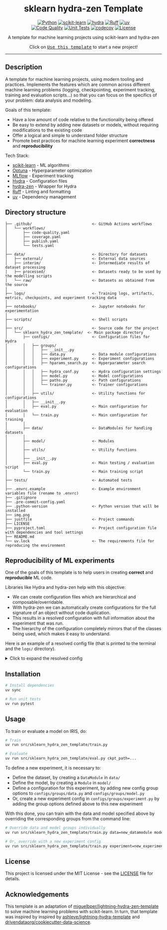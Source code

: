 <div align="center">

# sklearn hydra-zen Template
[![Python](https://img.shields.io/badge/Python-3776ab?logo=python&logoColor=white)](https://github.com/pre-commit/pre-commit)
[![scikit-learn](https://img.shields.io/badge/scikit--learn-f99f44?logo=scikitlearn&logoColor=white)](https://scikit-learn.org/)
[![hydra](https://img.shields.io/badge/Configs-Hydra-89b8cd)](https://hydra.cc/)
[![Ruff](https://img.shields.io/endpoint?url=https://raw.githubusercontent.com/astral-sh/ruff/main/assets/badge/v2.json)](https://github.com/astral-sh/ruff)
[![uv](https://img.shields.io/endpoint?url=https://raw.githubusercontent.com/astral-sh/uv/main/assets/badge/v0.json)](https://github.com/astral-sh/uv) <br>
[![Code Quality](https://github.com/miguelbper/sklearn-hydra-zen-template/actions/workflows/code-quality.yaml/badge.svg)](https://github.com/miguelbper/sklearn-hydra-zen-template/actions/workflows/code-quality.yaml)
[![Unit Tests](https://github.com/miguelbper/sklearn-hydra-zen-template/actions/workflows/tests.yaml/badge.svg)](https://github.com/miguelbper/sklearn-hydra-zen-template/actions/workflows/tests.yaml)
[![codecov](https://codecov.io/gh/miguelbper/sklearn-hydra-zen-template/branch/main/graph/badge.svg)](https://codecov.io/gh/miguelbper/sklearn-hydra-zen-template)
[![License](https://img.shields.io/badge/License-MIT-green.svg?labelColor=gray)](https://github.com/miguelbper/sklearn-hydra-zen-template/blob/main/LICENSE)

A template for machine learning projects using scikit-learn and hydra-zen

Click on [<kbd>Use this template</kbd>](https://github.com/miguelbper/sklearn-hydra-zen-template/generate) to start a new project!

</div>

---
## Description

A template for machine learning projects, using modern tooling and practices. Implements the features which are common across different machine learning problems (logging, checkpointing, experiment tracking, training and evaluation scripts...) so that you can focus on the specifics of your problem: data analysis and modeling.

Goals of this template:
- Have a low amount of code relative to the functionality being offered
- Be easy to extend by adding new datasets or models, without requiring modifications to the existing code
- Offer a logical and simple to understand folder structure
- Promote best practices for machine learning experiment **correctness** and **reproducibility**

Tech Stack:
- [scikit-learn](https://github.com/scikit-learn/scikit-learn) - ML algorithms
- [Optuna](https://github.com/optuna/optuna) - Hyperparameter optimization
- [MLflow](https://github.com/mlflow/mlflow) - Experiment tracking
- [Hydra](https://github.com/facebookresearch/hydra) - Configuration files
- [hydra-zen](https://github.com/mit-ll-responsible-ai/hydra-zen) - Wrapper for Hydra
- [Ruff](https://github.com/astral-sh/ruff) - Linting and formatting
- [uv](https://github.com/astral-sh/uv) - Dependency management

## Directory structure
```
├── .github/                           <- GitHub Actions workflows
│   └── workflows/
│       ├── code-quality.yaml
│       ├── coverage.yaml
│       ├── publish.yaml
│       └── tests.yaml
│
├── data/                              <- Directory for datasets
│   ├── external/                      <- External data sources
│   ├── interim/                       <- Intermediate results of dataset processing
│   ├── processed/                     <- Datasets ready to be used by the modelling scripts
│   └── raw/                           <- Datasets as obtained from the source
│
├── logs/                              <- Training logs, artifacts, metrics, checkpoints, and experiment tracking data
│
├── notebooks/                         <- Jupyter notebooks for experimentation
│
├── scripts/                           <- Shell scripts
│
├── src/                               <- Source code for the project
│   └── sklearn_hydra_zen_template/  <- Main package directory
│       ├── configs/                   <- Configuration files for Hydra
│       │   ├── groups/
│       │   │   ├── __init__.py
│       │   │   ├── data.py            <- Data module configurations
│       │   │   ├── experiment.py      <- Experiment configurations
│       │   │   ├── hparams_search.py  <- Hyperparameter search configurations
│       │   │   ├── hydra_conf.py      <- Hydra configuration settings
│       │   │   ├── model.py           <- Model configurations
│       │   │   ├── paths.py           <- Path configurations
│       │   │   └── trainer.py         <- Trainer configurations
│       │   │
│       │   ├── utils/                 <- Utility functions for configurations
│       │   ├── __init__.py
│       │   ├── eval.py                <- Main configuration for evaluation
│       │   └── train.py               <- Main configuration for training
│       │
│       ├── data/                      <- DataModules for handling datasets
│       │
│       ├── model/                     <- Modules
│       │
│       ├── utils/                     <- Utility functions
│       │
│       ├── __init__.py
│       ├── eval.py                    <- Main testing / evaluation script
│       └── train.py                   <- Main training script
│
├── tests/                             <- Automated tests
│
├── .envrc.example                     <- Example environment variables file (rename to .envrc)
├── .gitignore
├── .pre-commit-config.yaml
├── .python-version                    <- Python version that will be installed
├── img.png
├── justfile                           <- Project commands
├── LICENSE
├── pyproject.toml                     <- Project configuration file with dependencies and tool settings
├── README.md
└── uv.lock                            <- The requirements file for reproducing the environment
```

## Reproducibility of ML experiments

One of the goals of this template is to help users in creating **correct** and **reproducible** ML code.

Libraries like Hydra and hydra-zen help with this objective:
- We can create configuration files which are hierarchical and composable/overridable.
- With hydra-zen we can automatically create configurations for the full signature of an object without code duplication.
- This results in a resolved configuration with full information about the experiment that was run.
- The hierarchy of the configuration completely mirrors that of the classes being used, which makes it easy to understand.

Here is an example of a resolved config file (that is printed to the terminal and the `logs/` directory).

<details>
<summary>Click to expand the resolved config</summary>

```
config
├── data
│   ├── _target_: hydra_zen.funcs.zen_processing
│   ├── _zen_target: sklearn_hydra_zen_template.data.iris.IrisDataModule
│   ├── _zen_wrappers: sklearn_hydra_zen_template.configs.utils.utils.log_instantiation
│   ├── test_size: 0.2
│   ├── val_size: 0.2
│   ├── random_state: 42
│   └── standardize: True
├── model
│   ├── _target_: hydra_zen.funcs.zen_processing
│   ├── _zen_target: sklearn_hydra_zen_template.core.module.Module
│   ├── _zen_wrappers: sklearn_hydra_zen_template.configs.utils.utils.log_instantiation
│   ├── model
│   │   ├── _target_: sklearn.linear_model._logistic.LogisticRegression
│   │   ├── penalty: l2
│   │   ├── dual: False
│   │   ├── tol: 0.0001
│   │   ├── C: 1.0
│   │   ├── fit_intercept: True
│   │   ├── intercept_scaling: 1
│   │   ├── class_weight: None
│   │   ├── random_state: None
│   │   ├── solver: lbfgs
│   │   ├── max_iter: 100
│   │   ├── multi_class: deprecated
│   │   ├── verbose: 0
│   │   ├── warm_start: False
│   │   ├── n_jobs: None
│   │   └── l1_ratio: None
│   └── metrics
│       ├── 0
│       │   ├── path: sklearn.metrics._classification.accuracy_score
│       │   └── _target_: hydra_zen.funcs.get_obj
│       ├── 1
│       │   ├── _target_: sklearn.metrics._classification.f1_score
│       │   ├── _partial_: True
│       │   ├── labels: None
│       │   ├── pos_label: 1
│       │   ├── average: macro
│       │   ├── sample_weight: None
│       │   └── zero_division: warn
│       ├── 2
│       │   ├── _target_: sklearn.metrics._classification.precision_score
│       │   ├── _partial_: True
│       │   ├── labels: None
│       │   ├── pos_label: 1
│       │   ├── average: macro
│       │   ├── sample_weight: None
│       │   └── zero_division: warn
│       └── 3
│           ├── _target_: sklearn.metrics._classification.recall_score
│           ├── _partial_: True
│           ├── labels: None
│           ├── pos_label: 1
│           ├── average: macro
│           ├── sample_weight: None
│           └── zero_division: warn
├── trainer
│   ├── _target_: hydra_zen.funcs.zen_processing
│   ├── _zen_target: sklearn_hydra_zen_template.core.trainer.Trainer
│   └── _zen_wrappers: sklearn_hydra_zen_template.configs.utils.utils.log_instantiation
├── task_name: train
├── tags
│   └── 0: dev
├── ckpt_path: /Users/miguel/github/sklearn-hydra-zen-template/logs/train/runs/2025-05-19/12-28-12/ckpt.pkl
├── seed: 42
├── monitor: val/accuracy_score
└── mode: max
```
</details>


## Installation

```bash
# Install dependencies
uv sync

# Run unit tests
uv run pytest
```

## Usage

To train or evaluate a model on IRIS, do:
```bash
# Train
uv run src/sklearn_hydra_zen_template/train.py

# Evaluate
uv run src/sklearn_hydra_zen_template/eval.py ckpt_path=...
```

To define a new experiment, it is necessary to:
- Define the dataset, by creating a `DataModule` in `data/`
- Define the model, by creating a `Module` in `model/`
- Define a configuration for this experiment, by adding new config group options to `configs/groups/data.py` and `configs/groups/model.py`
- Or, create a new experiment config in `configs/groups/experiment.py` by adding the group options defined above to this new experiment

With this done, you can train with the data and model specified above by overriding the corresponding groups from the command line:
```bash
# Override data and model groups individually
uv run src/sklearn_hydra_zen_template/train.py data=new_datamodule model=new_model

# Or, override with a new experiment config
uv run src/sklearn_hydra_zen_template/train.py experiment=new_experiment
```

## License

This project is licensed under the MIT License - see the [LICENSE](LICENSE) file for details.

## Acknowledgements
This template is an adaptation of [miguelbper/lightning-hydra-zen-template](https://github.com/miguelbper/lightning-hydra-zen-template) to solve machine learning problems with scikit-learn. In turn, that template was inspired by inspired by [ashleve/lightning-hydra-template](https://github.com/ashleve/lightning-hydra-template) and [drivendataorg/cookiecutter-data-science](https://github.com/drivendataorg/cookiecutter-data-science).
